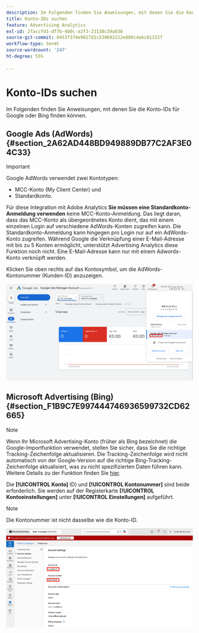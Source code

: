 ```yaml
---
description: Im Folgenden finden Sie Anweisungen, mit denen Sie die Konto-IDs für Google oder Bing finden können.
title: Konto-IDs suchen
feature: Advertising Analytics
exl-id: 2faccfd1-df7b-4b0c-a2f3-23138c39a838
source-git-commit: 0453f374e9027d1c539682212e880c4ebc81152f
workflow-type: tm+mt
source-wordcount: '247'
ht-degree: 55%

---
```


# Konto-IDs suchen

Im Folgenden finden Sie Anweisungen, mit denen Sie die Konto-IDs für Google oder Bing finden können.

## Google Ads (AdWords) {#section_2A62AD448BD949889DB77C2AF3E04C33}

>[!IMPORTANT]
>
>Google AdWords verwendet zwei Kontotypen:
>
>- MCC-Konto (My Client Center) und
>- Standardkonto.
>
>Für diese Integration mit Adobe Analytics **Sie müssen eine Standardkonto-Anmeldung verwenden** keine MCC-Konto-Anmeldung. Das liegt daran, dass das MCC-Konto als übergeordnetes Konto dient, das mit einem einzelnen Login auf verschiedene AdWords-Konten zugreifen kann. Die Standardkonto-Anmeldung kann hingegen pro Login nur auf ein AdWords-Konto zugreifen. Während Google die Verknüpfung einer E-Mail-Adresse mit bis zu 5 Konten ermöglicht, unterstützt Advertising Analytics diese Funktion noch nicht. Eine E-Mail-Adresse kann nur mit einem Adwords-Konto verknüpft werden.

Klicken Sie oben rechts auf das Kontosymbol, um die AdWords-Kontonummer (Kunden-ID) anzuzeigen.

![Google Ads Manager-Konto](assets/google-account.png)

## Microsoft Advertising (Bing) {#section_F1B9C7E997444746936599732CD62665}

>[!NOTE]
>
>Wenn Ihr Microsoft Advertising-Konto (früher als Bing bezeichnet) die Google-Importfunktion verwendet, stellen Sie sicher, dass Sie die richtige Tracking-Zeichenfolge aktualisieren. Die Tracking-Zeichenfolge wird nicht automatisch von der Google-Version auf die richtige Bing-Tracking-Zeichenfolge aktualisiert, was zu nicht spezifizierten Daten führen kann. Weitere Details zu der Funktion finden Sie [hier](https://help.ads.microsoft.com/apex/index/3/en/50851/).

Die **[!UICONTROL Konto]** ID) und **[!UICONTROL Kontonummer]** sind beide erforderlich. Sie werden auf der Registerkarte **[!UICONTROL Kontoeinstellungen]** unter **[!UICONTROL Einstellungen]** aufgeführt.

>[!NOTE]
>
>Die Kontonummer ist nicht dasselbe wie die Konto-ID.

![Microsoft Advertising](assets/bing-id.png)
